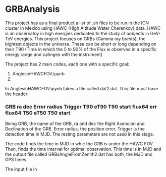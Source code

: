 # GRBAnalysis
This project has as a final product a list of .sh files to be run in the ICN cluster in Mexico using HAWC (High Altitude Water Cherenkov) data. 
HAWC is an observatoy in high energies dedicated to the study of oobjects in GeV-TeV energies. This project focuses on GRBs (Gamma ray bursts), the bightest objects
in the universe. These can be short or long depending on their T90 (Time in which the 5 to 90% of the Flux is observed in a specific
energy range and cahnges with the instrument)

The project has 2 main codes, each one with a specific goal:
1. AnglesinHAWCFOV.ipynb
2. 
In AnglesinHAWCFOV.ipynb takes a file called dat2.dat. This file must have the header:

### GRB	ra	dec	Error radius	Trigger	T90	eT90	T90 start	flux64	err flux64	T50	eT50	T50 start

Being GRB, the name of the GRB, ra and dec the Right Asencion and Declination of the GRB. Error radius, the position error. Trigger is the detection time in MJD. The resting parameters are not used in this stage.

The code finds the time in MJD in whic the GRB is under the HAWC FOV. Then, finds the time interval for optimal observation. This time is in MJD and the output file called GRBsAngleFromZenith2.dat has both, the MJD and GPS times.


The input file in  

